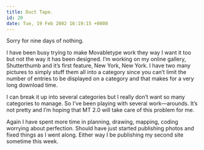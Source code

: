 ```yaml
---
title: Duct Tape.
id: 20
date: Tue, 19 Feb 2002 16:19:15 +0000
---
```


Sorry for nine days of nothing.  

I have been busy trying to make Movabletype work they way I want it too but not the way it has been designed. I’m working on my online gallery, Shutterthumb and it’s first feature, New York, New York. I have two many pictures to simply stuff them all into a category since you can’t limit the number of entries to be displayed on a category and that makes for a very long download time.  

I can break it up into several categories but I really don’t want so many categories to manage. So I’ve been playing with several work—arounds. It’s not pretty and I’m hoping that MT 2.0 will take care of this problem for me.  

Again I have spent more time in planning, drawing, mapping, coding worrying about perfection. Should have just started publishing photos and fixed things as I went along. Either way I be publishing my second site sometime this week.






